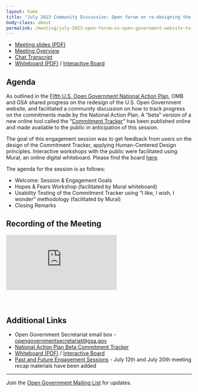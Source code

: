 ```yaml
---
layout: home
title: "July 2023 Community Discussion: Open forum on re-designing the U.S. Open Government website and input on how we track progress on the U.S. National Action Plan"
body-class: about
permalink: /meeting/july-2023-open-forum-us-open-government-website-to-track-progress-on-the-us-national-action-plan/
---
```


* [Meeting slides (PDF)](/assets/files/2023-07-27-open-gov-public-meeting-slides.pdf)
* [Meeting Overview](/assets/files/2023-07-27-public-meeting-meeting-overview.pdf)
* [Chat Transcript](/assets/files/2023-07-27-public-meeting-chat-transcript.pdf)
* [Whiteboard (PDF)](/assets/files/2023-07-27-public-meeting-meeting-whiteboard.pdf) / [Interactive Board](https://app.mural.co/t/gsa6/m/gsa6/1689346411541/87f1ec53931c716e38bcae6c44885eaac60ea4b9?sender=ub64cdaf81c5e3e5bb6e79859)


## Agenda

As outlined in the [Fifth U.S. Open Government National Action Plan](/national-action-plan/5/), OMB and GSA shared progress on the redesign of the U.S. Open Government website, and facilitated a community discussion on how to track progress on the commitments made by the National Action Plan. A “beta” version of a new online tool called the “[Commitment Tracker](/national-action-plan/5/commitments/)” has been published online and made available to the public in anticipation of this session. 
 
The goal of this engagement session was to get feedback from users on the design of the Commitment Tracker, applying Human-Centered Design principles. Interactive workshops with the public were facilitated using Mural, an online digital whiteboard. Please find the board [here](https://app.mural.co/t/gsa6/m/gsa6/1689346411541/87f1ec53931c716e38bcae6c44885eaac60ea4b9?sender=ub64cdaf81c5e3e5bb6e79859). 


The agenda for the session is as follows:
* Welcome: Session & Engagement Goals
* Hopes & Fears Workshop (facilitated by Mural whiteboard)
* Usability Testing of the Commitment Tracker using “I like, I wish, I wonder” methodology (facilitated by Mural)
* Closing Remarks

## Recording of the Meeting

<div class="video-container" style="margin-bottom: 5em">
<iframe src="https://www.youtube.com/embed/18KIZAZwNgs?si=aYjKFhnLjFwoBAVi" title="YouTube video player" frameborder="0" allow="accelerometer; autoplay; clipboard-write; encrypted-media; gyroscope; picture-in-picture" allowfullscreen></iframe>
</div>

## Additional Links

* Open Government Secretariat email box - [&#x6f;&#x70;&#x65;&#x6e;&#x67;&#x6f;&#x76;&#x65;&#x72;&#x6e;&#x6d;&#x65;&#x6e;&#x74;&#x73;&#x65;&#x63;&#x72;&#x65;&#x74;&#x61;&#x72;&#x69;&#x61;&#x74;&#x40;&#x67;&#x73;&#x61;&#x2e;&#x67;ov](mail&#116;o&#58;&#x6f;&#x70;&#x65;&#x6e;&#x67;&#x6f;&#x76;&#x65;&#x72;&#x6e;&#x6d;&#x65;&#x6e;&#x74;&#x73;&#x65;&#x63;&#x72;&#x65;&#x74;&#x61;&#x72;&#x69;&#x61;&#x74;&#x40;&#x67;&#x73;&#x61;&#x2e;&#x67;&#x6f;&#x76;)
* [National Action Plan Beta Commitment Tracker](/national-action-plan/5/commitments/)
* [Whiteboard (PDF)](/assets/files/2023-07-27-public-meeting-meeting-whiteboard.pdf) / [Interactive Board](https://app.mural.co/t/gsa6/m/gsa6/1689346411541/87f1ec53931c716e38bcae6c44885eaac60ea4b9?sender=ub64cdaf81c5e3e5bb6e79859)
* [Past and Future Engagement Sessions](/national-action-plan/5/schedule-of-2023-engagement-sessions/) - July 12th and July 20th meeting recap materials have been added

---

Join the [Open Government Mailing List](/mailing-list/) for updates.

